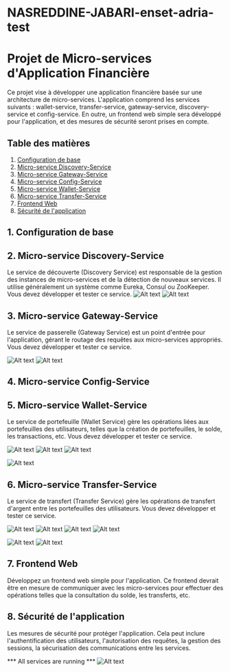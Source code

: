 # NASREDDINE-JABARI-enset-adria-test
 

# Projet de Micro-services d'Application Financière

Ce projet vise à développer une application financière basée sur une architecture de micro-services. L'application comprend les services suivants : wallet-service, transfer-service, gateway-service, discovery-service et config-service. En outre, un frontend web simple sera développé pour l'application, et des mesures de sécurité seront prises en compte.

## Table des matières

1. [Configuration de base](#configuration-de-base)
2. [Micro-service Discovery-Service](#micro-service-discovery-service)
3. [Micro-service Gateway-Service](#micro-service-gateway-service)
4. [Micro-service Config-Service](#micro-service-config-service)
5. [Micro-service Wallet-Service](#micro-service-wallet-service)
6. [Micro-service Transfer-Service](#micro-service-transfer-service)
7. [Frontend Web](#frontend-web)
8. [Sécurité de l'application](#sécurité-de-lapplication)

## 1. Configuration de base


## 2. Micro-service Discovery-Service

Le service de découverte (Discovery Service) est responsable de la gestion des instances de micro-services et de la détection de nouveaux services. Il utilise généralement un système comme Eureka, Consul ou ZooKeeper. Vous devez développer et tester ce service.
![Alt text](<Screenshot 2023-10-30 092635-1.png>)
![Alt text](<Screenshot 2023-10-30 092641.png>)
## 3. Micro-service Gateway-Service

Le service de passerelle (Gateway Service) est un point d'entrée pour l'application, gérant le routage des requêtes aux micro-services appropriés. Vous devez développer et tester ce service.

![Alt text](<Screenshot 2023-10-30 094808Gate.png>)
![Alt text](<Screenshot 2023-10-30 094846gat.png>)

## 4. Micro-service Config-Service



## 5. Micro-service Wallet-Service

Le service de portefeuille (Wallet Service) gère les opérations liées aux portefeuilles des utilisateurs, telles que la création de portefeuilles, le solde, les transactions, etc. Vous devez développer et tester ce service.

![Alt text](<Screenshot 2023-10-30 091749.png>)
![Alt text](<Screenshot 2023-10-30 091719.png>)
![Alt text](<Screenshot 2023-10-30 091700.png>)

![Alt text](<Screenshot 2023-10-30 101432testwal.png>)

## 6. Micro-service Transfer-Service

Le service de transfert (Transfer Service) gère les opérations de transfert d'argent entre les portefeuilles des utilisateurs. Vous devez développer et tester ce service.

![Alt text](<Screenshot 2023-10-30 092439.png>)
![Alt text](<Screenshot 2023-10-30 092431.png>)
![Alt text](<Screenshot 2023-10-30 092424.png>)
![Alt text](<Screenshot 2023-10-30 095127tr.png>)

![Alt text](<Screenshot 2023-10-30 101908transTes.png>)
![Alt text](<Screenshot 2023-10-30 103913re.png>)

## 7. Frontend Web

Développez un frontend web simple pour l'application. Ce frontend devrait être en mesure de communiquer avec les micro-services pour effectuer des opérations telles que la consultation du solde, les transferts, etc.

## 8. Sécurité de l'application

Les mesures de sécurité pour protéger l'application. Cela peut inclure l'authentification des utilisateurs, l'autorisation des requêtes, la gestion des sessions, la sécurisation des communications entre les services.


*** All services are running ***
![Alt text](<Screenshot 2023-10-30 103219Final.png>)